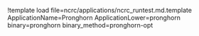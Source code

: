 !template load file=ncrc/applications/ncrc_runtest.md.template ApplicationName=Pronghorn ApplicationLower=pronghorn binary=pronghorn binary_method=pronghorn-opt

